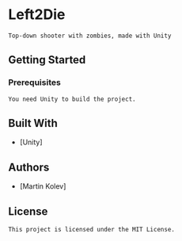 # Left2Die

	Top-down shooter with zombies, made with Unity

## Getting Started

### Prerequisites

	You need Unity to build the project.

## Built With

* 	[Unity]

## Authors

* 	[Martin Kolev]


## License

	This project is licensed under the MIT License.
